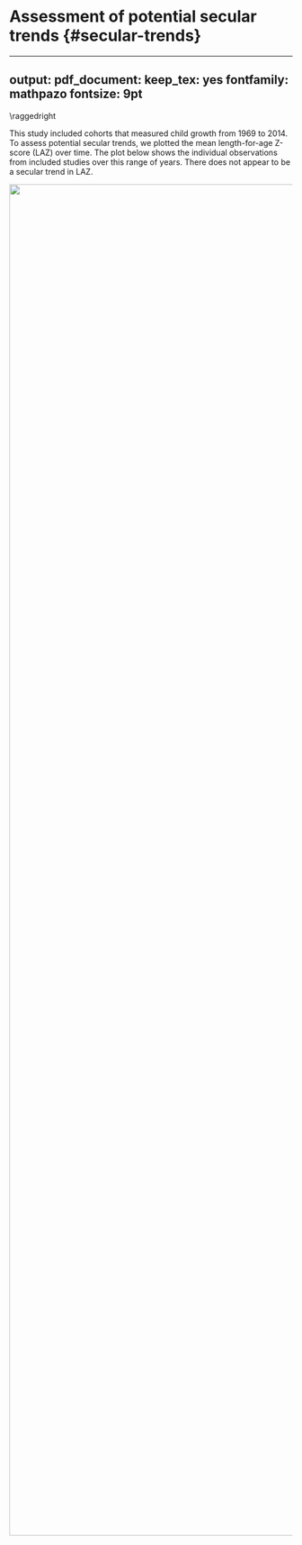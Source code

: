 # Assessment of potential secular trends {#secular-trends}

---
output:
  pdf_document:
    keep_tex: yes
fontfamily: mathpazo
fontsize: 9pt
---

\raggedright

This study included cohorts that measured child growth from 1969 to 2014. To assess potential secular trends, we plotted the mean length-for-age Z-score (LAZ) over time. The plot below shows the individual observations from included studies over this range of years. There does not appear to be a secular trend in LAZ. 




<img src="/Users/jadederong/Documents/CRG/ki/ki-longitudinal-manuscripts/figures/shared/laz_secular_trend.png" width="2400" />


